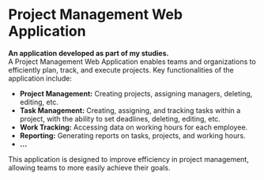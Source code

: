 # Project Management Web Application

**An application developed as part of my studies.**  
A Project Management Web Application enables teams and organizations to efficiently plan, track, and execute projects. Key functionalities of the application include:
- **Project Management:** Creating projects, assigning managers, deleting, editing, etc.
- **Task Management:** Creating, assigning, and tracking tasks within a project, with the ability to set deadlines, deleting, editing, etc.
- **Work Tracking:** Accessing data on working hours for each employee.
- **Reporting:** Generating reports on tasks, projects, and working hours.
- **...**

This application is designed to improve efficiency in project management, allowing teams to more easily achieve their goals.


